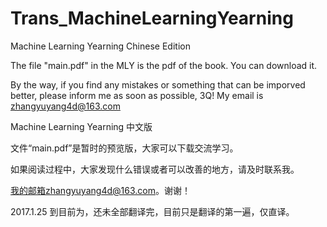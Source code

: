 # Trans_MachineLearningYearning
Machine Learning Yearning Chinese Edition

The file "main.pdf" in the MLY is the pdf of the book.
You can download it.

By the way, if you find any mistakes or something that can be imporved better, please inform me as soon as possible, 3Q!
My email is zhangyuyang4d@163.com

Machine Learning Yearning 中文版

文件“main.pdf”是暂时的预览版，大家可以下载交流学习。

如果阅读过程中，大家发现什么错误或者可以改善的地方，请及时联系我。

我的邮箱zhangyuyang4d@163.com。谢谢！

2017.1.25 到目前为，还未全部翻译完，目前只是翻译的第一遍，仅直译。
